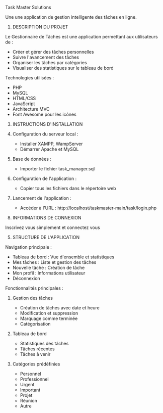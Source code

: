 Task Master Solutions

Une une application de gestion intelligente des tâches en ligne.

1. DESCRIPTION DU PROJET


Le Gestionnaire de Tâches est une application permettant aux utilisateurs de :
- Créer et gérer des tâches personnelles
- Suivre l'avancement des tâches
- Organiser les tâches par catégories
- Visualiser des statistiques sur le tableau de bord

Technologies utilisées :
- PHP 
- MySQL
- HTML/CSS
- JavaScript
- Architecture MVC
- Font Awesome pour les icônes

3. INSTRUCTIONS D'INSTALLATION


1. Configuration du serveur local :
   - Installer XAMPP, WampServer
   - Démarrer Apache et MySQL

2. Base de données :
   
   - Importer le fichier task_manager.sql
  
3. Configuration de l'application :
   - Copier tous les fichiers dans le répertoire web
   
4. Lancement de l'application :
   - Accéder à l'URL : http://localhost/taskmaster-main/task/login.php

4. INFORMATIONS DE CONNEXION

Inscrivez vous simplement et connectez vous

5. STRUCTURE DE L'APPLICATION

Navigation principale :
- Tableau de bord : Vue d'ensemble et statistiques
- Mes tâches : Liste et gestion des tâches
- Nouvelle tâche : Création de tâche
- Mon profil : Informations utilisateur
- Déconnexion

Fonctionnalités principales :
1. Gestion des tâches
   - Création de tâches avec date et heure
   - Modification et suppression
   - Marquage comme terminée
   - Catégorisation

2. Tableau de bord
   - Statistiques des tâches
   - Tâches récentes
   - Tâches à venir

3. Catégories prédéfinies
   - Personnel
   - Professionnel
   - Urgent
   - Important
   - Projet
   - Réunion
   - Autre
